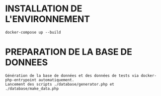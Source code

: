 # INSTALLATION DE L'ENVIRONNEMENT 
    docker-compose up --build

# PREPARATION DE LA BASE DE DONNEES
    Génération de la base de données et des données de tests via docker-php-entrypoint automatiquement.
    Lancement des scripts ./database/generator.php et ./database/make_data.php


 